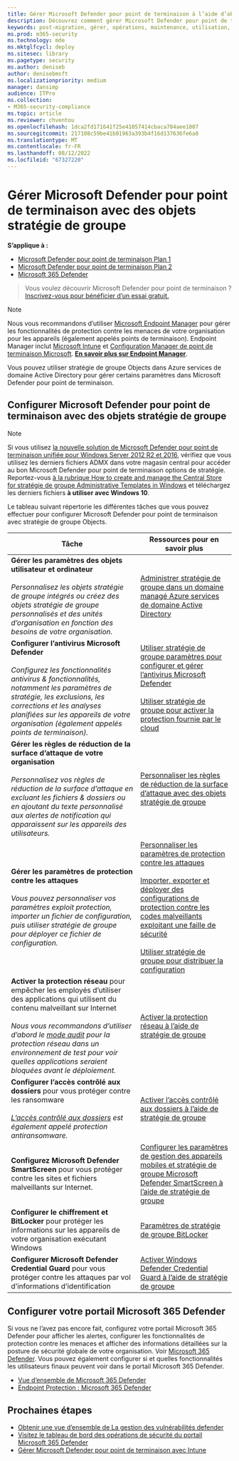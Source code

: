 ```yaml
---
title: Gérer Microsoft Defender pour point de terminaison à l’aide d’objets stratégie de groupe
description: Découvrez comment gérer Microsoft Defender pour point de terminaison avec des objets stratégie de groupe
keywords: post-migration, gérer, opérations, maintenance, utilisation, PowerShell, Microsoft Defender pour point de terminaison, edr
ms.prod: m365-security
ms.technology: mde
ms.mktglfcycl: deploy
ms.sitesec: library
ms.pagetype: security
ms.author: deniseb
author: denisebmsft
ms.localizationpriority: medium
manager: dansimp
audience: ITPro
ms.collection:
- M365-security-compliance
ms.topic: article
ms.reviewer: chventou
ms.openlocfilehash: 1dca2fd171641f25e41057414cbaca784aee1007
ms.sourcegitcommit: 217108c59be41b01963a393b4f16d137636fe6a8
ms.translationtype: MT
ms.contentlocale: fr-FR
ms.lasthandoff: 08/12/2022
ms.locfileid: "67327220"
---
```

# <a name="manage-microsoft-defender-for-endpoint-with-group-policy-objects"></a>Gérer Microsoft Defender pour point de terminaison avec des objets stratégie de groupe

**S’applique à :**
- [Microsoft Defender pour point de terminaison Plan 1](https://go.microsoft.com/fwlink/?linkid=2154037)
- [Microsoft Defender pour point de terminaison Plan 2](https://go.microsoft.com/fwlink/?linkid=2154037)
- [Microsoft 365 Defender](https://go.microsoft.com/fwlink/?linkid=2118804)

> Vous voulez découvrir Microsoft Defender pour point de terminaison ? [Inscrivez-vous pour bénéficier d’un essai gratuit.](https://signup.microsoft.com/create-account/signup?products=7f379fee-c4f9-4278-b0a1-e4c8c2fcdf7e&ru=https://aka.ms/MDEp2OpenTrial?ocid=docs-wdatp-exposedapis-abovefoldlink)

> [!NOTE]
> Nous vous recommandons d’utiliser [Microsoft Endpoint Manager](/mem) pour gérer les fonctionnalités de protection contre les menaces de votre organisation pour les appareils (également appelés points de terminaison). Endpoint Manager inclut [Microsoft Intune](/mem/intune/fundamentals/what-is-intune) et [Configuration Manager de point de terminaison Microsoft](/mem/configmgr/core/understand/introduction). **[En savoir plus sur Endpoint Manager](/mem/endpoint-manager-overview)**.

Vous pouvez utiliser stratégie de groupe Objects dans Azure services de domaine Active Directory pour gérer certains paramètres dans Microsoft Defender pour point de terminaison.

## <a name="configure-microsoft-defender-for-endpoint-with-group-policy-objects"></a>Configurer Microsoft Defender pour point de terminaison avec des objets stratégie de groupe

> [!NOTE]
> Si vous utilisez [la nouvelle solution de Microsoft Defender pour point de terminaison unifiée pour Windows Server 2012 R2 et 2016](/microsoft-365/security/defender-endpoint/configure-server-endpoints#new-functionality-in-the-modern-unified-solution-for-windows-server-2012-r2-and-2016-preview), vérifiez que vous utilisez les derniers fichiers ADMX dans votre magasin central pour accéder au bon Microsoft Defender pour point de terminaison options de stratégie. Reportez-vous [à la rubrique How to create and manage the Central Store for stratégie de groupe Administrative Templates in Windows](/troubleshoot/windows-client/group-policy/create-and-manage-central-store) et téléchargez les derniers fichiers **à utiliser avec Windows 10**. 

Le tableau suivant répertorie les différentes tâches que vous pouvez effectuer pour configurer Microsoft Defender pour point de terminaison avec stratégie de groupe Objects.

|Tâche|Ressources pour en savoir plus|
|---|---|
|**Gérer les paramètres des objets utilisateur et ordinateur** <br/><br/> *Personnalisez les objets stratégie de groupe intégrés ou créez des objets stratégie de groupe personnalisés et des unités d’organisation en fonction des besoins de votre organisation.*|[Administrer stratégie de groupe dans un domaine managé Azure services de domaine Active Directory](/azure/active-directory-domain-services/manage-group-policy)|
|**Configurer l’antivirus Microsoft Defender** <br/><br/> *Configurez les fonctionnalités antivirus & fonctionnalités, notamment les paramètres de stratégie, les exclusions, les corrections et les analyses planifiées sur les appareils de votre organisation (également appelés points de terminaison).*|[Utiliser stratégie de groupe paramètres pour configurer et gérer l’antivirus Microsoft Defender](/windows/security/threat-protection/microsoft-defender-antivirus/use-group-policy-microsoft-defender-antivirus) <br/><br/> [Utiliser stratégie de groupe pour activer la protection fournie par le cloud](/windows/security/threat-protection/microsoft-defender-antivirus/enable-cloud-protection-microsoft-defender-antivirus#use-group-policy-to-enable-cloud-delivered-protection)|
|**Gérer les règles de réduction de la surface d’attaque de votre organisation** <br/><br/> *Personnalisez vos règles de réduction de la surface d’attaque en excluant les fichiers & dossiers ou en ajoutant du texte personnalisé aux alertes de notification qui apparaissent sur les appareils des utilisateurs.*|[Personnaliser les règles de réduction de la surface d’attaque avec des objets stratégie de groupe](/microsoft-365/security/defender-endpoint/attack-surface-reduction-rules-deployment-implement)|
|**Gérer les paramètres de protection contre les attaques** <br/><br/> *Vous pouvez personnaliser vos paramètres exploit protection, importer un fichier de configuration, puis utiliser stratégie de groupe pour déployer ce fichier de configuration.*|[Personnaliser les paramètres de protection contre les attaques](/microsoft-365/security/defender-endpoint/customize-exploit-protection) <br/><br/> [Importer, exporter et déployer des configurations de protection contre les codes malveillants exploitant une faille de sécurité](/microsoft-365/security/defender-endpoint/import-export-exploit-protection-emet-xml) <br/><br/> [Utiliser stratégie de groupe pour distribuer la configuration](/microsoft-365/security/defender-endpoint/import-export-exploit-protection-emet-xml#use-group-policy-to-distribute-the-configuration)|
|**Activer la protection réseau** pour empêcher les employés d’utiliser des applications qui utilisent du contenu malveillant sur Internet <br/><br/> *Nous vous recommandons d’utiliser d’abord le [mode audit](/microsoft-365/security/defender-endpoint/evaluate-network-protection) pour la protection réseau dans un environnement de test pour voir quelles applications seraient bloquées avant le déploiement.*|[Activer la protection réseau à l’aide de stratégie de groupe](/microsoft-365/security/defender-endpoint/enable-network-protection#group-policy)|
|**Configurer l’accès contrôlé aux dossiers** pour vous protéger contre les ransomware <br/><br/> *[L’accès contrôlé aux dossiers](/microsoft-365/security/defender-endpoint/controlled-folders) est également appelé protection antiransomware.*|[Activer l’accès contrôlé aux dossiers à l’aide de stratégie de groupe](/microsoft-365/security/defender-endpoint/enable-controlled-folders#group-policy)|
|**Configurez Microsoft Defender SmartScreen** pour vous protéger contre les sites et fichiers malveillants sur Internet.|[Configurer les paramètres de gestion des appareils mobiles et stratégie de groupe Microsoft Defender SmartScreen à l’aide de stratégie de groupe](/windows/security/threat-protection/microsoft-defender-smartscreen/microsoft-defender-smartscreen-available-settings#group-policy-settings)|
|**Configurer le chiffrement et BitLocker** pour protéger les informations sur les appareils de votre organisation exécutant Windows|[Paramètres de stratégie de groupe BitLocker](/windows/security/information-protection/bitlocker/bitlocker-group-policy-settings)|
|**Configurer Microsoft Defender Credential Guard** pour vous protéger contre les attaques par vol d’informations d’identification|[Activer Windows Defender Credential Guard à l’aide de stratégie de groupe](/windows/security/identity-protection/credential-guard/credential-guard-manage#enable-windows-defender-credential-guard-by-using-group-policy)|

## <a name="configure-your-microsoft-365-defender-portal"></a>Configurer votre portail Microsoft 365 Defender

Si vous ne l’avez pas encore fait, configurez votre portail Microsoft 365 Defender pour afficher les alertes, configurer les fonctionnalités de protection contre les menaces et afficher des informations détaillées sur la posture de sécurité globale de votre organisation. Voir [Microsoft 365 Defender](/microsoft-365/security/defender/microsoft-365-defender). Vous pouvez également configurer si et quelles fonctionnalités les utilisateurs finaux peuvent voir dans le portail Microsoft 365 Defender.

- [Vue d’ensemble de Microsoft 365 Defender](/microsoft-365/security/defender-endpoint/use)
- [Endpoint Protection : Microsoft 365 Defender](/mem/intune/protect/endpoint-protection-windows-10#microsoft-defender-security-center)

## <a name="next-steps"></a>Prochaines étapes

- [Obtenir une vue d’ensemble de La gestion des vulnérabilités defender](/microsoft-365/security/defender-endpoint/next-gen-threat-and-vuln-mgt)
- [Visitez le tableau de bord des opérations de sécurité du portail Microsoft 365 Defender](/microsoft-365/security/defender-endpoint/security-operations-dashboard)
- [Gérer Microsoft Defender pour point de terminaison avec Intune](manage-mde-post-migration-intune.md)

